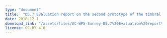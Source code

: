 ```yaml
---
type: "document"
title:  "D5.7 Evaluation report on the second prototype of the timbral characterisation tools"
date: 2018-12-1
download_link: "/assets/files/AC-WP5-Surrey-D5.7%20Evaluation%20report%20on%20the%20second%20prototypes%20of%20the%20timbral%20characterisation%20tools.pdf"
license: CC-BY 4.0
---
```



